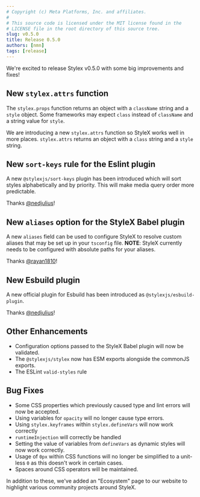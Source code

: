 ```yaml
---
# Copyright (c) Meta Platforms, Inc. and affiliates.
#
# This source code is licensed under the MIT license found in the
# LICENSE file in the root directory of this source tree.
slug: v0.5.0
title: Release 0.5.0
authors: [nmn]
tags: [release]
---
```


We're excited to release Stylex v0.5.0 with some big improvements and fixes!

## New `stylex.attrs` function

The `stylex.props` function returns an object with a `className` string and a
`style` object. Some frameworks may expect `class` instead of `className` and a
string value for `style`.

We are introducing a new `stylex.attrs` function so StyleX works well in more
places. `stylex.attrs` returns an object with a `class` string and a `style`
string.

## New `sort-keys` rule for the Eslint plugin

A new `@stylexjs/sort-keys` plugin has been introduced which will sort styles
alphabetically and by priority. This will make media query order more
predictable.

Thanks [@nedjulius](https://github.com/nedjulius)!

## New `aliases` option for the StyleX Babel plugin

A new `aliases` field can be used to configure StyleX to resolve custom aliases
that may be set up in your `tsconfig` file. **NOTE**: StyleX currently needs to
be configured with absolute paths for your aliases.

Thanks [@rayan1810](https://github.com/rayan1810)!

## New Esbuild plugin

A new official plugin for Esbuild has been introduced as
`@stylexjs/esbuild-plugin`.

Thanks [@nedjulius](https://github.com/nedjulius)!

## Other Enhancements

- Configuration options passed to the StyleX Babel plugin will now be validated.
- The `@stylexjs/stylex` now has ESM exports alongside the commonJS exports.
- The ESLint `valid-styles` rule

## Bug Fixes

- Some CSS properties which previously caused type and lint errors will now be
  accepted.
- Using variables for `opacity` will no longer cause type errors.
- Using `stylex.keyframes` within `stylex.defineVars` will now work correctly
- `runtimeInjection` will correctly be handled
- Setting the value of variables from `defineVars` as dynamic styles will now
  work correctly.
- Usage of `0px` within CSS functions will no longer be simplified to a
  unit-less `0` as this doesn't work in certain cases.
- Spaces around CSS operators will be maintained.

In addition to these, we've added an "Ecosystem" page to our website to
highlight various community projects around StyleX.

